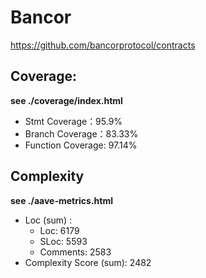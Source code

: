 # Bancor

https://github.com/bancorprotocol/contracts

## Coverage:

**see ./coverage/index.html**

* Stmt Coverage：95.9%
* Branch Coverage：83.33%
* Function Coverage: 97.14%

## Complexity

**see ./aave-metrics.html**

* Loc (sum) :   
  * Loc: 6179
  * SLoc: 5593
  * Comments: 2583
* Complexity Score (sum): 2482